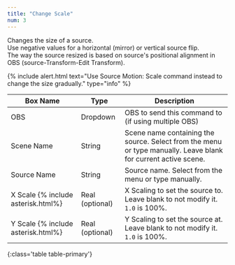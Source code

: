 ```yaml
---
title: "Change Scale"
num: 3
---
```

Changes the size of a source.\
Use negative values for a horizontal (mirror) or vertical source flip.\
The way the source resized is based on source's positional alignment in OBS (source-Transform-Edit Transform).

{% include alert.html text="Use Source Motion: Scale command instead to change the size gradually." type="info" %} 

| Box Name | Type | Description | 
|-------|--------|--------
|OBS|Dropdown|OBS to send this command to (if using multiple OBS)|
|Scene Name|	String	|Scene name containing the source. Select from the menu or type manually. Leave blank for current active scene.
|Source Name|	String|	Source name. Select from the menu or type manually. 
|X Scale {% include asterisk.html%}	|Real (optional)	|X Scaling to set the source to. Leave blank to not modify it. `1.0` is 100%.
|Y Scale {% include asterisk.html%}	|Real (optional)|	Y Scaling to set the source at. Leave blank to not modify it. `1.0` is 100%.
{:class='table table-primary'}









